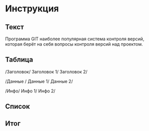 # Инструкция

## Текст
Программа GIT наиболее популярная система контроля версий, которая берёт на себя вопросы контроля версий над проектом.
## Таблица
/Заголовок/	Заголовок 1/ 	Заголовок 2/

/Данные /	Данные 1/	Данные 2/

/Инфо/	Инфо 1/	Инфо 2/







## Список

## Итог